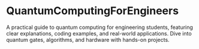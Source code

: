 # QuantumComputingForEngineers
A practical guide to quantum computing for engineering students, featuring clear explanations, coding examples, and real-world applications. Dive into quantum gates, algorithms, and hardware with hands-on projects.

